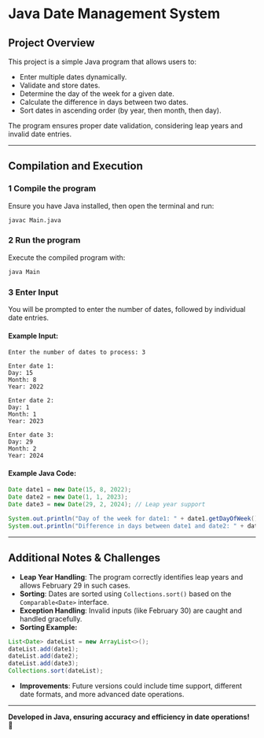 # Java Date Management System

##  Project Overview
This project is a simple Java program that allows users to:
- Enter multiple dates dynamically.
- Validate and store dates.
- Determine the day of the week for a given date.
- Calculate the difference in days between two dates.
- Sort dates in ascending order (by year, then month, then day).

The program ensures proper date validation, considering leap years and invalid date entries.

---

##  Compilation and Execution
### 1️ Compile the program
Ensure you have Java installed, then open the terminal and run:
```sh
javac Main.java
```
### 2️ Run the program
Execute the compiled program with:
```sh
java Main
```
### 3️ Enter Input
You will be prompted to enter the number of dates, followed by individual date entries.

#### Example Input:
```
Enter the number of dates to process: 3

Enter date 1:
Day: 15
Month: 8
Year: 2022

Enter date 2:
Day: 1
Month: 1
Year: 2023

Enter date 3:
Day: 29
Month: 2
Year: 2024
```

#### Example Java Code:
```java
Date date1 = new Date(15, 8, 2022);
Date date2 = new Date(1, 1, 2023);
Date date3 = new Date(29, 2, 2024); // Leap year support

System.out.println("Day of the week for date1: " + date1.getDayOfWeek());
System.out.println("Difference in days between date1 and date2: " + date1.calculateDifference(date2));
```

---

##  Additional Notes & Challenges
- **Leap Year Handling**: The program correctly identifies leap years and allows February 29 in such cases.
- **Sorting**: Dates are sorted using `Collections.sort()` based on the `Comparable<Date>` interface.
- **Exception Handling**: Invalid inputs (like February 30) are caught and handled gracefully.
- **Sorting Example:**
```java
List<Date> dateList = new ArrayList<>();
dateList.add(date1);
dateList.add(date2);
dateList.add(date3);
Collections.sort(dateList);
```
- **Improvements**: Future versions could include time support, different date formats, and more advanced date operations.

---

 **Developed in Java, ensuring accuracy and efficiency in date operations!** 🚀

